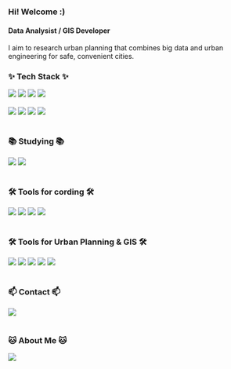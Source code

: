 <!DOCTYPE html>
<html>

<!-- 자기소개 -->
<h3> Hi! Welcome :) </h3>
<h4> Data Analysist / GIS Developer </h4>

<div>
   I aim to research urban planning that combines big data and urban engineering for safe, convenient cities.
</div>

<!-- 내용 부분 -->
<h3>✨ Tech Stack ✨</h3>
<div>
  <img src="https://img.shields.io/badge/html5-E34F26.svg?style=for-the-badge&logo=html5&logoColor=white" />
  <img src="https://img.shields.io/badge/R-276DC3?style=for-the-badge&logo=R&logoColor=white" />
  <img src="https://img.shields.io/badge/MariaDB-003545?style=for-the-badge&logo=MariaDB&logoColor=white" />
  <img src="https://img.shields.io/badge/MySQL-4479A1?style=for-the-badge&logo=MySQL&logoColor=white" />
</div>

<br>
<div>
  <img src="https://img.shields.io/badge/python-3670A0?style=for-the-badge&logo=python&logoColor=ffdd54" />
  <img src="https://img.shields.io/badge/pandas-150458.svg?style=for-the-badge&logo=pandas&logoColor=white" />
  <img src="https://img.shields.io/badge/numpy-4d77cf.svg?style=for-the-badge&logo=numpy&logoColor=white" />
  <img src="https://img.shields.io/badge/Matplotlib-11557c.svg?style=for-the-badge&logo=Matplotlib&logoColor=white" />
</div>

<br>
<h3>📚 Studying 📚</h3>
<div>
  <img src="https://img.shields.io/badge/html5-E34F26.svg?style=for-the-badge&logo=html5&logoColor=white" />
  <img src="https://img.shields.io/badge/scikitlearn-F7931E.svg?style=for-the-badge&logo=scikitlearn&logoColor=white" />
</div>

<br>
<h3>🛠 Tools for cording 🛠</h3>
<div>
  <img src="https://img.shields.io/badge/git-F05033.svg?style=for-the-badge&logo=git&logoColor=white" />
  <img src="https://img.shields.io/badge/github-181717.svg?style=for-the-badge&logo=github&logoColor=white" />
  <img src="https://img.shields.io/badge/visual%20Studio%20Code-007ACC.svg?style=for-the-badge&logo=visual-studio-code&logoColor=white" />
  <img src="https://img.shields.io/badge/Anaconda-44A833.svg?style=for-the-badge&logo=Anaconda&logoColor=white" />
</div>

<br>
<h3>🛠 Tools for Urban Planning & GIS 🛠</h3>
<div>
  <img src="https://img.shields.io/badge/Autocad-E51050.svg?style=for-the-badge&logo=Autocad&logoColor=white" />
  <img src="https://img.shields.io/badge/QGIS-589632.svg?style=for-the-badge&logo=qgis&logoColor=white" />
  <img src="https://img.shields.io/badge/ArcGIS-2C7AC3.svg?style=for-the-badge&logo=ArcGIS&logoColor=white" />
  <img src="https://img.shields.io/badge/SketchUp-005F9E?style.svg?style=for-the-badge&logo=SketchUp&logoColor=white" />
  <img src="https://img.shields.io/badge/adobe%20illustrator-FF9A00.svg?style=for-the-badge&logo=adobeillurstartor&logoColor=white" />
</div>


<br>
<h3>📫 Contact 📫</h3>
<div>
  <a href="mailto:1933874@donga.ac.kr" class="no-underline">
    <img src="https://img.shields.io/badge/1933874@donga.ac.kr-D14836?style=for-the-badge&logo=gmail&logoColor=white"/>
  </a>
</div>

<br>
<h3>🐱 About Me 🐱 </h3>
<div>
  <a href="https://bit.ly/4fMvYdr" class="no-underline">
    <img src="https://img.shields.io/badge/My Site-F3F3F3.svg?style=for-the-badge&logo=notion&logoColor=black"/>
  </a>
</div>

</body>
</html>
